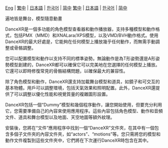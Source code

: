[Eng](/dancexr/listing/appstore) | [繁中](/tw/dancexr/listing/appstore) | [日本語](/jp/dancexr/listing/appstore) | [한국어](/kr/dancexr/listing/appstore) | [简中](/zh/dancexr/listing/appstore)
[繁中](/tw/dancexr/listing/appstore) | [日本語](/jp/dancexr/listing/appstore) | [한국어](/kr/dancexr/listing/appstore) | [简中](/zh/dancexr/listing/appstore)

遍地皆是舞台，模型隨意動畫

DanceXR是一個多功能的角色模型查看器和動作播放器，支持多種模型和動作格式，包括PMX（MMD）和XNALara/XPS模型，以及VMD/BVH動作格式。使用DanceXR的最大好處是，它能夠在任何模型上播放幾乎任何動作，而無需手動調整或骨骼調整。

您可以配置模型和動作以支持不同的標準姿勢。無論動作是為T形姿勢還是A形姿勢模型創建的，DanceXR都可以確保它可以完美地在您選擇的任何模型上播放。它還可以即時修復常見的骨骼結構問題，以確保最大的兼容性。

除了角色模型和動作，DanceXR還支持加載舞台模型和道具，如鏡子和可交互的基本物體。用戶可以調整環境，包括天氣效果和照明配置。此外，DanceXR還提供了可以調整以優化性能和視覺質量的複雜圖形設置。

DanceXR包括一個“Dummy”模型和幾個程序動作，讓您開始使用，但要充分利用它，您需要準備自己的內容來使用應用程序。這些內容包括角色模型、動作和音頻文件、道具和舞台模型以及地面、天空地圖等額外紋理。

安裝後，您將在“文件”應用程序中找到一個“DanceXR”文件夾，在其中有一個包含多個子文件夾的內容文件夾，如“actors”、“motions”等。您只需將您的模型和動作文件複製到這些文件夾中，它們將在下次運行DanceXR時包含在其中。